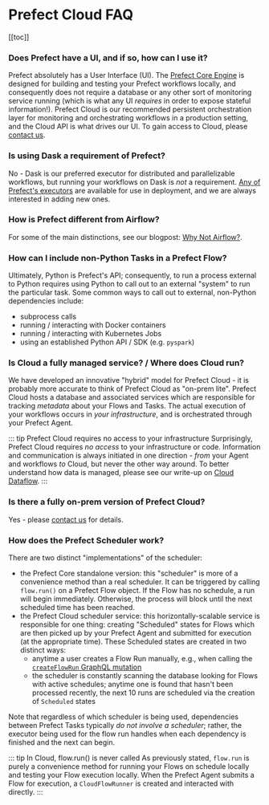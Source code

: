 # Prefect Cloud FAQ

[[toc]]

### Does Prefect have a UI, and if so, how can I use it?

Prefect absolutely has a User Interface (UI).  The [Prefect Core Engine](https://github.com/PrefectHQ/prefect) is designed for building and testing your Prefect workflows locally, and consequently does not require a database or any other sort of monitoring service running (which is what any UI _requires_ in order to expose stateful information!).  Prefect Cloud is our recommended persistent orchestration layer for monitoring and orchestrating workflows in a production setting, and the Cloud API is what drives our UI. To gain access to Cloud, please [contact us](https://www.prefect.io/lighthouse-partners).

### Is using Dask a requirement of Prefect?

No - Dask is our preferred executor for distributed and parallelizable workflows, but running your workflows on Dask is _not_ a requirement.  [Any of Prefect's executors](https://docs.prefect.io/api/unreleased/engine/executors.html) are available for use in deployment, and we are always interested in adding new ones.

### How is Prefect different from Airflow?

For some of the main distinctions, see our blogpost: [Why Not Airflow?](https://medium.com/the-prefect-blog/why-not-airflow-4cfa423299c4).

### How can I include non-Python Tasks in a Prefect Flow?

Ultimately, Python is Prefect's API; consequently, to run a process external to Python requires using Python to call out to an external "system" to run the particular task.  Some common ways to call out to external, non-Python dependencies include:
- subprocess calls
- running / interacting with Docker containers
- running / interacting with Kubernetes Jobs
- using an established Python API / SDK (e.g. `pyspark`)

### Is Cloud a fully managed service? / Where does Cloud run?

We have developed an innovative "hybrid" model for Prefect Cloud - it is probably more accurate to think of Prefect Cloud as "on-prem lite".  Prefect Cloud hosts a database and associated services which are responsible for tracking _metadata_ about your Flows and Tasks.  The actual execution of your workflows occurs in _your infrastructure_, and is orchestrated through your Prefect Agent.  

::: tip Prefect Cloud requires no access to your infrastructure
Surprisingly, Prefect Cloud requires _no access_ to your infrastructure or code.  Information and communication is always initiated in one direction - _from_ your Agent and workflows _to_ Cloud, but never the other way around. To better understand how data is managed, please see our write-up on [Cloud Dataflow](dataflow.html).
:::

### Is there a fully on-prem version of Prefect Cloud?

Yes - please [contact us](https://www.prefect.io/lighthouse-partners) for details.

### How does the Prefect Scheduler work?

There are two distinct "implementations" of the scheduler:

- the Prefect Core standalone version: this "scheduler" is more of a convenience method than a real scheduler.  It can be triggered by calling `flow.run()` on a Prefect Flow object.  If the Flow has no schedule, a run will begin immediately.  Otherwise, the process will block until the next scheduled time has been reached. 
- the Prefect Cloud scheduler service: this horizontally-scalable service is responsible for one thing: creating "Scheduled" states for Flows which are then picked up by your Prefect Agent and submitted for execution (at the appropriate time).  These Scheduled states are created in two distinct ways:
    - anytime a user creates a Flow Run manually, e.g., when calling the [`createFlowRun` GraphQL mutation](cloud_concepts/flow_runs.html#creating-a-flow-run)
    - the scheduler is constantly scanning the database looking for Flows with active schedules; anytime one is found that hasn't been processed recently, the next 10 runs are scheduled via the creation of `Scheduled` states

Note that regardless of which scheduler is being used, dependencies between Prefect Tasks typically _do not involve a scheduler_; rather, the executor being used for the flow run handles when each dependency is finished and the next can begin.

::: tip In Cloud, flow.run() is never called
As previously stated, `flow.run` is purely a convenience method for running your Flows on schedule locally and testing your Flow execution locally.  When the Prefect Agent submits a Flow for execution, a `CloudFlowRunner` is created and interacted with directly.
:::
